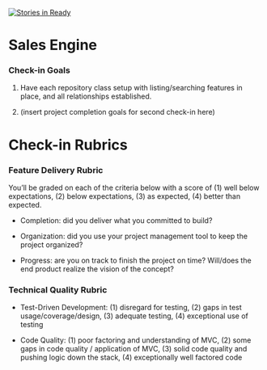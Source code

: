 [![Stories in Ready](https://badge.waffle.io/dglunz/sales_engine.png?label=ready&title=Ready)](https://waffle.io/dglunz/sales_engine)
# Sales Engine

### Check-in Goals

  1. Have each repository class setup with listing/searching features in place, and all relationships established.

  2. (insert project completion goals for second check-in here)

# Check-in Rubrics

### Feature Delivery Rubric

You’ll be graded on each of the criteria below with a score of (1) well below expectations, (2) below expectations, (3) as expected, (4) better than expected.

* Completion: did you deliver what you committed to build?

* Organization: did you use your project management tool to keep the project organized?

* Progress: are you on track to finish the project on time? Will/does the end product realize the vision of the concept?

### Technical Quality Rubric

* Test-Driven Development: (1) disregard for testing, (2) gaps in test usage/coverage/design, (3) adequate testing, (4) exceptional use of testing

* Code Quality: (1) poor factoring and understanding of MVC, (2) some gaps in code quality / application of MVC, (3) solid code quality and pushing logic down the stack, (4) exceptionally well factored code
